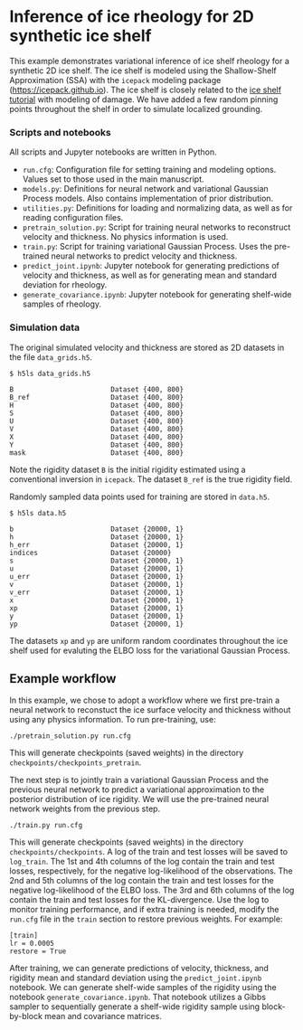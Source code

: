 # Inference of ice rheology for 2D synthetic ice shelf

This example demonstrates variational inference of ice shelf rheology for a synthetic 2D ice shelf. The ice shelf is modeled using the Shallow-Shelf Approximation (SSA) with the `icepack` modeling package (https://icepack.github.io). The ice shelf is closely related to the [ice shelf tutorial](https://icepack.github.io/notebooks/tutorials/02-synthetic-ice-shelf/) with modeling of damage. We have added a few random pinning points throughout the shelf in order to simulate localized grounding.

### Scripts and notebooks

All scripts and Jupyter notebooks are written in Python. 

- `run.cfg`: Configuration file for setting training and modeling options. Values set to those used in the main manuscript.
- `models.py`: Definitions for neural network and variational Gaussian Process models. Also contains implementation of prior distribution.
- `utilities.py`: Definitions for loading and normalizing data, as well as for reading configuration files.
- `pretrain_solution.py`: Script for training neural networks to reconstruct velocity and thickness. No physics information is used.
- `train.py`: Script for training variational Gaussian Process. Uses the pre-trained neural networks to predict velocity and thickness.
- `predict_joint.ipynb`: Jupyter notebook for generating predictions of velocity and thickness, as well as for generating mean and standard deviation for rheology.
- `generate_covariance.ipynb`: Jupyter notebook for generating shelf-wide samples of rheology.

### Simulation data

The original simulated velocity and thickness are stored as 2D datasets in the file `data_grids.h5`.

```
$ h5ls data_grids.h5

B                        Dataset {400, 800}
B_ref                    Dataset {400, 800}
H                        Dataset {400, 800}
S                        Dataset {400, 800}
U                        Dataset {400, 800}
V                        Dataset {400, 800}
X                        Dataset {400, 800}
Y                        Dataset {400, 800}
mask                     Dataset {400, 800}
```
Note the rigidity dataset `B` is the initial rigidity estimated using a conventional inversion in `icepack`. The dataset `B_ref` is the true rigidity field.

Randomly sampled data points used for training are stored in `data.h5`.

```
$ h5ls data.h5

b                        Dataset {20000, 1}
h                        Dataset {20000, 1}
h_err                    Dataset {20000, 1}
indices                  Dataset {20000}
s                        Dataset {20000, 1}
u                        Dataset {20000, 1}
u_err                    Dataset {20000, 1}
v                        Dataset {20000, 1}
v_err                    Dataset {20000, 1}
x                        Dataset {20000, 1}
xp                       Dataset {20000, 1}
y                        Dataset {20000, 1}
yp                       Dataset {20000, 1}
```
The datasets `xp` and `yp` are uniform random coordinates throughout the ice shelf used for evaluting the ELBO loss for the variational Gaussian Process.

## Example workflow

In this example, we chose to adopt a workflow where we first pre-train a neural network to reconstuct the ice surface velocity and thickness without using any physics information. To run pre-training, use:

```
./pretrain_solution.py run.cfg
```
This will generate checkpoints (saved weights) in the directory `checkpoints/checkpoints_pretrain`.

The next step is to jointly train a variational Gaussian Process and the previous neural network to predict a variational approximation to the posterior distribution of ice rigidity. We will use the pre-trained neural network weights from the previous step.

```
./train.py run.cfg
```
This will generate checkpoints (saved weights) in the directory `checkpoints/checkpoints`. A log of the train and test losses will be saved to `log_train`. The 1st and 4th columns of the log contain the train and test losses, respectively, for the negative log-likelihood of the observations. The 2nd and 5th columns of the log contain the train and test losses for the negative log-likelihood of the ELBO loss. The 3rd and 6th columns of the log contain the train and test losses for the KL-divergence. Use the log to monitor training performance, and if extra training is needed, modify the `run.cfg` file in the `train` section to restore previous weights. For example:

```
[train]
lr = 0.0005
restore = True
```

After training, we can generate predictions of velocity, thickness, and rigidity mean and standard deviation using the `predict_joint.ipynb` notebook. We can generate shelf-wide samples of the rigidity using the notebook `generate_covariance.ipynb`. That notebook utilizes a Gibbs sampler to sequentially generate a shelf-wide rigidity sample using block-by-block mean and covariance matrices.